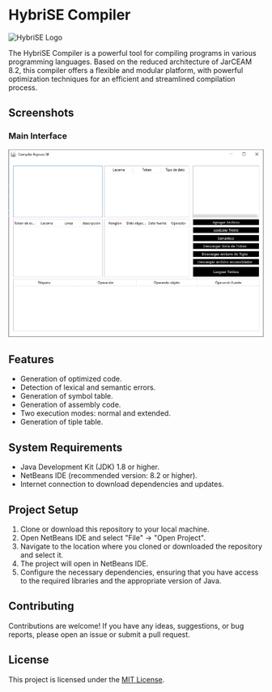 # HybriSE Compiler

![HybriSE Logo](resources/logo.png)

The HybriSE Compiler is a powerful tool for compiling programs in various programming languages. Based on the reduced architecture of JarCEAM 8.2, this compiler offers a flexible and modular platform, with powerful optimization techniques for an efficient and streamlined compilation process.

## Screenshots

### Main Interface
![Main Interface](resources/application.png)

## Features

- Generation of optimized code.
- Detection of lexical and semantic errors.
- Generation of symbol table.
- Generation of assembly code.
- Two execution modes: normal and extended.
- Generation of tiple table.

## System Requirements

- Java Development Kit (JDK) 1.8 or higher.
- NetBeans IDE (recommended version: 8.2 or higher).
- Internet connection to download dependencies and updates.

## Project Setup

1. Clone or download this repository to your local machine.
2. Open NetBeans IDE and select "File" -> "Open Project".
3. Navigate to the location where you cloned or downloaded the repository and select it.
4. The project will open in NetBeans IDE.
5. Configure the necessary dependencies, ensuring that you have access to the required libraries and the appropriate version of Java.

## Contributing

Contributions are welcome! If you have any ideas, suggestions, or bug reports, please open an issue or submit a pull request.

## License

This project is licensed under the [MIT License](LICENSE).
